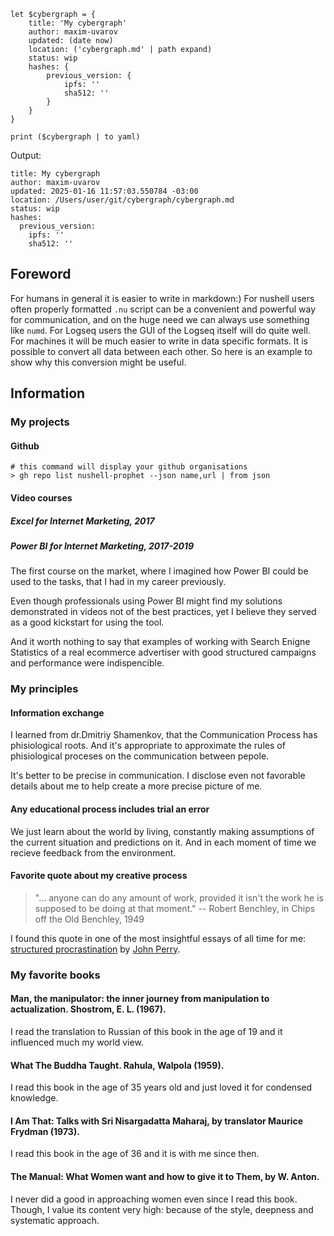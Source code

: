 ```nu
let $cybergraph = {
    title: 'My cybergraph'
    author: maxim-uvarov
    updated: (date now)
    location: ('cybergraph.md' | path expand)
    status: wip
    hashes: {
        previous_version: {
            ipfs: ''
            sha512: ''
        }
    }
}

print ($cybergraph | to yaml)
```

Output:

```
title: My cybergraph
author: maxim-uvarov
updated: 2025-01-16 11:57:03.550784 -03:00
location: /Users/user/git/cybergraph/cybergraph.md
status: wip
hashes:
  previous_version:
    ipfs: ''
    sha512: ''
```

## Foreword

For humans in general it is easier to write in markdown:)
For nushell users often properly formatted `.nu` script can be a convenient and powerful way for communication, and on the huge need we can always use something like `numd`.
For Logseq users the GUI of the Logseq itself will do quite well.
For machines it will be much easier to write in data specific formats.
It is possible to convert all data between each other.
So here is an example to show why this conversion might be useful.

## Information

### My projects

#### Github

```nu
# this command will display your github organisations
> gh repo list nushell-prophet --json name,url | from json
```
#### Video courses

##### Excel for Internet Marketing, 2017

##### Power BI for Internet Marketing, 2017-2019

The first course on the market, where I imagined how Power BI could be used to the tasks, that I had in my career previously. 

Even though professionals using Power BI might find my solutions demonstrated in videos not of the best practices, yet I believe they served as a good kickstart for using the tool.

And it worth nothing to say that examples of working with Search Enigne Statistics of a real ecommerce advertiser with good structured campaigns and performance were indispencible.

### My principles

#### Information exchange

I learned from dr.Dmitriy Shamenkov, that the Communication Process has phisiological roots. And it's appropriate to approximate the rules of phisiological proceses on the communication between pepole.

It's better to be precise in communication. I disclose even not favorable details about me to help create a more precise picture of me.

#### Any educational process includes trial an error

We just learn about the world by living, constantly making assumptions of the current situation and predictions on it. And in each moment of time we recieve feedback from the environment.

#### Favorite quote about my creative process

> "... anyone can do any amount of work, provided it isn't the work he is supposed to be doing at that moment."
> -- Robert Benchley, in Chips off the Old Benchley, 1949

I found this quote in one of the most insightful essays of all time for me: [structured procrastination](https://structuredprocrastination.com) by [John Perry](http://john.jperry.net).

### My favorite books

#### Man, the manipulator: the inner journey from manipulation to actualization. Shostrom, E. L. (1967).

I read the translation to Russian of this book in the age of 19 and it influenced much my world view.

#### What The Buddha Taught. Rahula, Walpola (1959).

I read this book in the age of 35 years old and just loved it for condensed knowledge.

#### I Am That: Talks with Sri Nisargadatta Maharaj, by translator Maurice Frydman (1973).

I read this book in the age of 36 and it is with me since then.

#### The Manual: What Women want and how to give it to Them, by W. Anton.

I never did a good in approaching women even since I read this book. Though, I value its content very high: because of the style, deepness and systematic approach.


